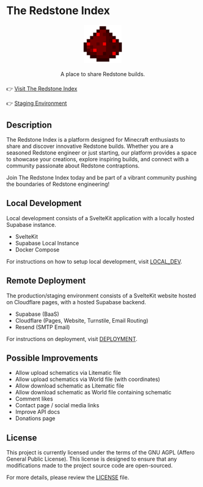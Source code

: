 # The Redstone Index

<div align="center"><img src="static/redstone_dust.webp" height="100" width="100" style="display: block; margin: 20px auto;" align="center"></div>

<div align="center"><span style="display: block; margin: 20px auto; width: 400px">A place to share Redstone builds.</span></div>

👉 [Visit The Redstone Index](https://redstoneindex.org)

👉 [Staging Environment](https://staging.redstoneindex.org/)

## Description

The Redstone Index is a platform designed for Minecraft enthusiasts to share and
discover innovative Redstone builds. Whether you are a seasoned Redstone engineer or just starting,
our platform provides a space to showcase your creations, explore inspiring builds, and connect with
a community passionate about Redstone contraptions.

Join The Redstone Index today and be part of a vibrant community pushing the boundaries of Redstone
engineering!

## Local Development

Local development consists of a SvelteKit application with a locally hosted Supabase instance.

* SvelteKit
* Supabase Local Instance
* Docker Compose

For instructions on how to setup local development, visit [LOCAL_DEV](docs/LOCAL_DEV.md).

## Remote Deployment

The production/staging environment consists of a SvelteKit website hosted on Cloudflare pages,
with a hosted Supabase backend.

* Supabase (BaaS)
* Cloudflare (Pages, Website, Turnstile, Email Routing)
* Resend (SMTP Email)

For instructions on deployment, visit [DEPLOYMENT](docs/DEPLOYMENT.md).

## Possible Improvements

* Allow upload schematics via Litematic file
* Allow upload schematics via World file (with coordinates)
* Allow download schematic as Litematic file
* Allow download schematic as World file containing schematic
* Comment likes
* Contact page / social media links
* Improve API docs
* Donations page

## License

This project is currently licensed under the terms of the GNU AGPL (Affero General Public License). This license is designed to ensure that any modifications made to the project source code are open-sourced.

For more details, please review the [LICENSE](./LICENSE) file.
